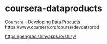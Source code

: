 coursera-dataproducts
=====================

Coursera - Developing Data Products https://www.coursera.org/course/devdataprod

https://pengrad.shinyapps.io/shiny/
